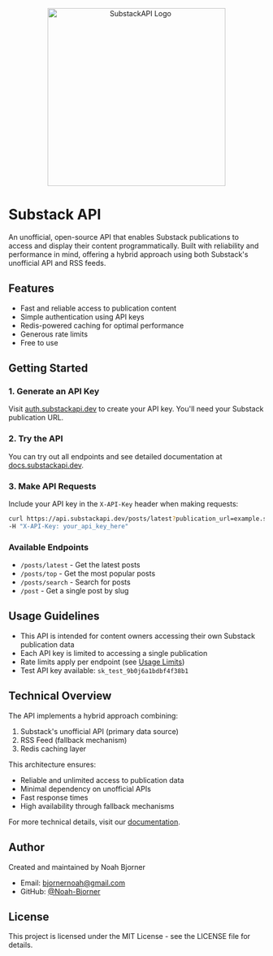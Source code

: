 <p align="center">
  <img src="https://static.noahbjorner.com/substackapi/orange-text-h100.webp" alt="SubstackAPI Logo" width="350"/>
</p>

# Substack API

An unofficial, open-source API that enables Substack publications to access and display their content programmatically. Built with reliability and performance in mind, offering a hybrid approach using both Substack's unofficial API and RSS feeds.

## Features

- Fast and reliable access to publication content
- Simple authentication using API keys
- Redis-powered caching for optimal performance
- Generous rate limits
- Free to use

## Getting Started

### 1. Generate an API Key
Visit [auth.substackapi.dev](https://auth.substackapi.dev) to create your API key. You'll need your Substack publication URL.

### 2. Try the API
You can try out all endpoints and see detailed documentation at [docs.substackapi.dev](https://docs.substackapi.dev).

### 3. Make API Requests
Include your API key in the `X-API-Key` header when making requests:

```bash
curl https://api.substackapi.dev/posts/latest?publication_url=example.substack.com \
-H "X-API-Key: your_api_key_here"
```

### Available Endpoints
- `/posts/latest` - Get the latest posts
- `/posts/top` - Get the most popular posts
- `/posts/search` - Search for posts
- `/post` - Get a single post by slug


## Usage Guidelines

- This API is intended for content owners accessing their own Substack publication data
- Each API key is limited to accessing a single publication
- Rate limits apply per endpoint (see [Usage Limits](https://docs.substackapi.dev/usage-limits))
- Test API key available: `sk_test_9b0j6a1bdbf4f38b1`

## Technical Overview

The API implements a hybrid approach combining:
1. Substack's unofficial API (primary data source)
2. RSS Feed (fallback mechanism)
3. Redis caching layer

This architecture ensures:
- Reliable and unlimited access to publication data
- Minimal dependency on unofficial APIs
- Fast response times
- High availability through fallback mechanisms

For more technical details, visit our [documentation](https://docs.substackapi.dev).

## Author

Created and maintained by Noah Bjorner
- Email: bjornernoah@gmail.com
- GitHub: [@Noah-Bjorner](https://github.com/Noah-Bjorner)

## License

This project is licensed under the MIT License - see the LICENSE file for details.